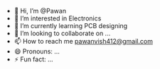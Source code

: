 - 👋 Hi, I’m @Pawan
- 👀 I’m interested in Electronics 
- 🌱 I’m currently learning PCB designing 
- 💞️ I’m looking to collaborate on ...
- 📫 How to reach me pawanvish412@gmail.com
- 😄 Pronouns: ...
- ⚡ Fun fact: ...

<!---
Pawanvish1/Pawanvish1 is a ✨ special ✨ repository because its `README.md` (this file) appears on your GitHub profile.
You can click the Preview link to take a look at your changes.
--->
